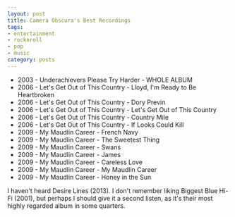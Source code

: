 ```yaml
---
layout: post
title: Camera Obscura's Best Recordings
tags:
- entertainment
- rocknroll
- pop
- music
category: posts
---
```


* 2003 - Underachievers Please Try Harder - WHOLE ALBUM
* 2006 - Let's Get Out of This Country - Lloyd, I'm Ready to Be Heartbroken
* 2006 - Let's Get Out of This Country - Dory Previn
* 2006 - Let's Get Out of This Country - Let's Get Out of This Country
* 2006 - Let's Get Out of This Country - Country Mile
* 2006 - Let's Get Out of This Country - If Looks Could Kill
* 2009 - My Maudlin Career - French Navy
* 2009 - My Maudlin Career - The Sweetest Thing
* 2009 - My Maudlin Career - Swans
* 2009 - My Maudlin Career - James
* 2009 - My Maudlin Career - Careless Love
* 2009 - My Maudlin Career - My Maudlin Career
* 2009 - My Maudlin Career - Honey in the Sun

I haven't heard Desire Lines (2013). I don't remember liking Biggest Blue Hi-Fi (2001), but perhaps I should give it a second listen, as it's their most highly regarded album in some quarters.
